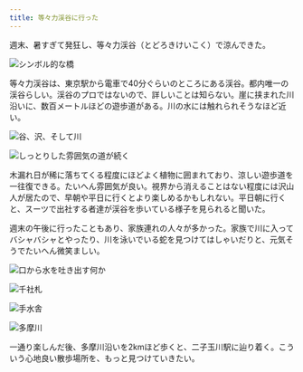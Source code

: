 ```yaml
---
title: 等々力渓谷に行った
---
```

週末、暑すぎて発狂し、等々力渓谷（とどろきけいこく）で涼んできた。

![](https://lh3.googleusercontent.com/FfWbkXPuZN-Olwstjskk8yb9gT7OPndnFpdLihOSxKIVyXYWob4EYSJnazgLCAIkfUdhp1I7EUuDYJDHIUL_pfdlEMbaWG4lamE2Zx2KImEI7VMfeDHYrXfME-5HI-RgLJBRLdhH9cDcwynmTgdtgLQ "シンボル的な橋")

等々力渓谷は、東京駅から電車で40分ぐらいのところにある渓谷。都内唯一の渓谷らしい。渓谷のプロではないので、詳しいことは知らない。崖に挟まれた川沿いに、数百メートルほどの遊歩道がある。川の水には触れられそうなほど近い。

![](https://lh4.googleusercontent.com/nBc9xPjJGEUq-EBsJHahs-bme7AXU9hhr2oRMkudrcwh-r6Q5Mbqv_bcCDsb8mbcGtd70RiLH7UE45i8DngYXq7pQdfhbpTByuTqdyfNA74V4JGw-Y-PqtAHyLo2oGc3TMl--ZpEWiKT4uD8NTc--WA "谷、沢、そして川")

![](https://lh3.googleusercontent.com/uwckuGSYd_zsNnsOGtovtEBzHZnrIzS8AzAm8mYWhLovfIt9kXlZH7-daTck-5KupB1mel-FQzTd5qgAEWzBVchMxQmsDMXhTq2QC6lJxh_yRUOD7bPW22F9lQQ_Un4Tm_-yzAE34b_9I4I5v7ju7sc "しっとりした雰囲気の道が続く")

木漏れ日が稀に落ちてくる程度にほどよく植物に囲まれており、涼しい遊歩道を一往復できる。たいへん雰囲気が良い。視界から消えることはない程度には沢山人が居たので、早朝や平日に行くとより楽しめるかもしれない。平日朝に行くと、スーツで出社する者達が渓谷を歩いている様子を見られると聞いた。

週末の午後に行ったこともあり、家族連れの人々が多かった。家族で川に入ってバシャバシャとやったり、川を泳いでいる蛇を見つけてはしゃいだりと、元気そうでたいへん微笑ましい。

![](https://lh5.googleusercontent.com/wFu3L7SAYGVtSbpIBivXHqs8Po-ew1RoDCRTIOA26wsXXwAzZKSgeQGbfc5APn9x6_-qo0NoatJDefEbmjlqKawd9hS3D2VLCJFXfziuyY6ZCoc9waHR2h3X39GZJR4FwXZaMKgf5fOiW5w5f7XT4DU "口から水を吐き出す何か")

![](https://lh4.googleusercontent.com/8ZPZYC_fNCllXvOwC55b664zUrY9qP3A8yyt4YZLu-Jjw7ODuRjyVftzyVdKNsOavKmvCC2lZFRbJMXMkGavsK2d9kGA1P02aJ3i6efbyxS_wxssJHPFsaRGtZ8FS0pBhayQwalwllhpYzZRrMZxxRI "千社札")

![](https://lh5.googleusercontent.com/pOSMIOReoO9JAIgZRz19HytaDXDipdmDCpomVSfif75QbQWYZMRLiKzzZPWYeVLGA9yGKlpbchRzWMJu0Emca4l4tOvxVzc2bQZRXnb_loLDTP5yD_KsBfqK2ecDPwodAH0inA3E9yEIfZQV64zsivg "手水舎")

![](https://lh6.googleusercontent.com/ppeoOHmwGdt83SniADpdRnDGzCfFYQvgOlNxAe0o1Mn0IzGegVxC-cWwLaIR9qG4sO53fQo1e2ov7affmw86qnBYUIG_5H9f_JXqRmLMrAlFgd62khYstaryll0Hy3WPykPTkpGvtpmt86B_jTGx85s "多摩川")

一通り楽しんだ後、多摩川沿いを2kmほど歩くと、二子玉川駅に辿り着く。こういう心地良い散歩場所を、もっと見つけていきたい。
